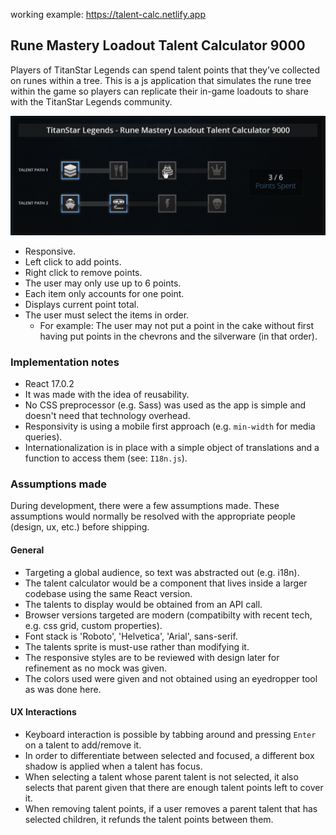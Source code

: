 working example: https://talent-calc.netlify.app

## Rune Mastery Loadout Talent Calculator 9000
Players of TitanStar Legends can spend talent points that they’ve collected on runes within a tree. This is a js application that simulates the rune tree within the game so players can replicate their in-game loadouts to share with the TitanStar Legends community.

![Example](public/example.png)

- Responsive.
- Left click to add points.
- Right click to remove points.
- The user may only use up to 6 points.
- Each item only accounts for one point.
- Displays current point total.
- The user must select the items in order.
    - For example: The user may not put a point in the cake without first having put points in the chevrons and the silverware (in that order).

### Implementation notes
- React 17.0.2
- It was made with the idea of reusability.
- No CSS preprocessor (e.g. Sass) was used as the app is simple and doesn't need that technology overhead.
- Responsivity is using a mobile first approach (e.g. `min-width` for media queries).
- Internationalization is in place with a simple object of translations and a function to access them (see: `I18n.js`).

### Assumptions made
During development, there were a few assumptions made. These assumptions would normally be resolved with the appropriate people (design, ux, etc.) before shipping.

#### General
- Targeting a global audience, so text was abstracted out (e.g. i18n).
- The talent calculator would be a component that lives inside a larger codebase using the same React version.
- The talents to display would be obtained from an API call.
- Browser versions targeted are modern (compatibilty with recent tech, e.g. css grid, custom properties).
- Font stack is 'Roboto', 'Helvetica', 'Arial', sans-serif.
- The talents sprite is must-use rather than modifying it.
- The responsive styles are to be reviewed with design later for refinement as no mock was given.
- The colors used were given and not obtained using an eyedropper tool as was done here.

#### UX Interactions
- Keyboard interaction is possible by tabbing around and pressing `Enter` on a talent to add/remove it.
- In order to differentiate between selected and focused, a different box shadow is applied when a talent has focus.
- When selecting a talent whose parent talent is not selected, it also selects that parent given that there are enough talent points left to cover it.
- When removing talent points, if a user removes a parent talent that has selected children, it refunds the talent points between them.

